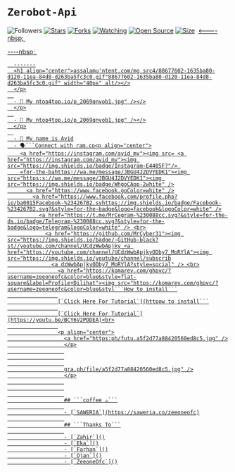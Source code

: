 # ```Zerobot-Api```
<p alc/followers"><ia href="https://github.com/zeeoneofc/followers"><img title="Followers" srcc?color=reimg.shields.io/github/followers/zeeoneofc?color=red&style=flat-square"></a>
  <a href="htt/"><img titleom/zeeoneofc/api-zeeoneofc/stargazers/"><img title="Stars" src="https://img.shieldse&o/githflat-square"><eofc/api-zeeoneofc?color=blue&style=flat-square"></a>
  <a href="https://github.com/zeeoneofc/api-zeeoneofc/ne.shieldembers"><img title="Forks" src="https://img.shields.io/github/forks/zeeoneofc/api-zeeoneofc?color=red&style=flat-square"></a>
  <a href="https://github.com/zeeoneofc/api-zeeoneofc/watchers"><img title="Watching" src="https://img.shields.io/github/watchers/zeeoneofc/api-zeeoneofc?<a href="https:color=blue&style=flat-square"></a>
  <a href="https://github.com/zeeosrc="httst-api-alphabot"><img title="Open Source" src="https://badges.fraps"https://github.com/zeeon.svg?v=103"></a>
  <a href="https://github.com/zeeoneofc/Rest-api-alphabot/"><img title="Size" src="https://img.shields.io/github/repo-size/zeeoneofc/Rest-api-af=habot?style=flat-square&color=green"></a>
  <a href="https://hits.seeyoufarm.com"><img sgc="https://hits.seeyoufarm.com/api/count/incr/badge.svg?urllphabot&couF%2Fgithub.co3D&titeoneofc%2FRest-api-alphabot&count_bg=%2379C83D&title_bg=%23555555&icon=probot.svg&icon_color=%="https://gite=h.com/zeeoneofcfalse"/></a>
  <a href="https://github.com/zeeoneofc/Rest-api-alphabot/graphs/commit-activity"><img heined%3F-yes-green.svg"><----nbsp;&nbsp;
                                                                                                                                 </p>
  <p align='center'>
  </p>
  
  ----nbsp;&nbsp;
  </p>
  <p align='center'>
      </p>
      
      -------
      <h1 align="center">assalamu'ntent.com/mg src4/88677602-1635ba80-d120-11ea-84d8-d263ba5fc3c0.gif"88677602-1635ba80-d120-11ea-84d8-d263ba5fc3c0.gif" width="40px" alt/></>
      </p>
      
      - 👼 My ntop4top.io/p_2069qnvob1.jpg" /></>
      </p>
      
      - 👼 My ntop4top.io/p_2069qnvob1.jpg" /></>
      </p>
      
      - 👼 My name is Avid
      - 🗣```Connect with ram.co<p align="center">
        <a href="https://instagram.com/avid_mv"><img src= <a href="https://instagram.com/avid_mv"><img src="https://img.shields.io/badge/Instagram-E4405F?"/> 
        =for-the-bahttps://wa.me/message/JBGU4J2DVYEDK1"><img src="https:s://wa.me/message/JBGU4J2DVYEDK1"><img src="https://img.shields.io/badge/WhgoCApp-2white" />
          <a href="https://www.facebook.goColor=white" />
            <a href="https://www.facebook.com/profile.php?io/ba0015Facebook-%234267B2.svhttps://img.shields.io/badge/Facebook-%234267B2.svg?&style=for-the-badge&logo=facebook&logoColor=white" />
              <a href="https://t.me/MrCegram-%230088cc.svg?&style=for-the-ds.io/badge/Telegram-%230088cc.svg?&style=for-the-badge&logo=telegram&logoColor=white" /> <br>
                <a href="https://github.com/MrCyber31"><img src="https://img.shields.io/badge/-GitHub-black?st//youtube.com/channel/UCdzWwbApjky <a href="https://youtube.com/channel/UCdzWwbApjkyODby7_MoRYlA"><img src="https://img.shields.io/youtube/channel/subscrib
                  <a dzWwbApjkyODby7_MoRYlA?style=social" /> <br>
                    <a href="https://komarev.com/ghpvc/?username=zeeoneofc&color=blue&style=flat-square&label=Profile+Dilihat"><img src="https://komarev.com/ghpvc/?username=zeeoneofc&color=blue&styl```How to install```
                    
                    [`Click Here For Tutorial`](httpow to install```
                    
                    [`Click Here For Tutorial`](https://youtu.be/BCY6V2PDDEA)<br>
                    
                    <p align="center">
                      <a href="https:ph/futu.a5f2d77a88420560ed8c5.jpg" />
                      </p>
                      
                      
                      
                      gra.ph/file/a5f2d77a88420560ed8c5.jpg" />
                      </p>
                      
                      
                      
                      ## ```coffee ☕```
                      
                      - [`SAWERIA`](https://saweria.co/zeeoneofc)
                      
                      ## ```Thanks To```
                      
                      - [`Zahir`]()
                      - [`Eka`]()
                      - [`Farhan`]()
                      - [`Ojan`]()
                      - [`ZeeoneOfc`]()
                      
